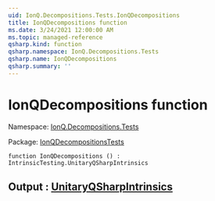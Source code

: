 ```yaml
---
uid: IonQ.Decompositions.Tests.IonQDecompositions
title: IonQDecompositions function
ms.date: 3/24/2021 12:00:00 AM
ms.topic: managed-reference
qsharp.kind: function
qsharp.namespace: IonQ.Decompositions.Tests
qsharp.name: IonQDecompositions
qsharp.summary: ''
---
```


# IonQDecompositions function

Namespace: [IonQ.Decompositions.Tests](xref:IonQ.Decompositions.Tests)

Package: [IonQDecompositionsTests](https://nuget.org/packages/IonQDecompositionsTests)




```qsharp
function IonQDecompositions () : IntrinsicTesting.UnitaryQSharpIntrinsics
```


## Output : [UnitaryQSharpIntrinsics](xref:IntrinsicTesting.UnitaryQSharpIntrinsics)

